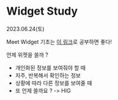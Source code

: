 # Widget Study

2023.06.24(토)


Meet Widget
기초는 [이 링크](https://developer.apple.com/videos/play/wwdc2020/10028/)로 공부하면 좋다!
 

언제 위젯을 쓸까 ? 

- 개인화된 정보를 보여줘야 할 때
- 자주, 반복해서 확인하는 정보 
- 상황에 따라 다른 정보를 보여줄 때
- 또 언제 쓸까요 ? -> HIG


